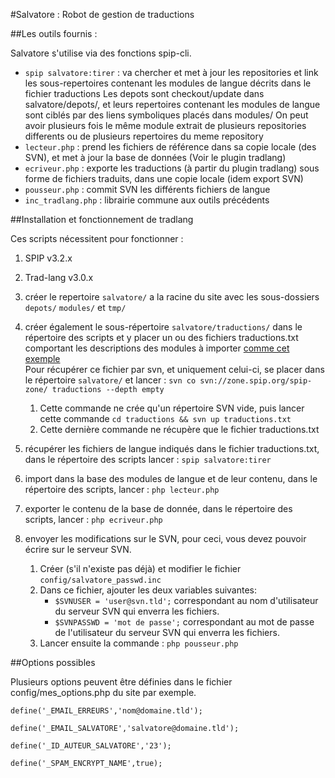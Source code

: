 #Salvatore : Robot de gestion de traductions

##Les outils fournis :

Salvatore s'utilise via des fonctions spip-cli.

* ```spip salvatore:tirer``` :
	va chercher et met à jour les repositories et link les sous-repertoires contenant les modules de langue décrits dans le fichier traductions
	Les depots sont checkout/update dans salvatore/depots/, 
	et leurs repertoires contenant les modules de langue sont ciblés par des liens symboliques placés dans modules/
	On peut avoir plusieurs fois le même module extrait de plusieurs repositories differents ou de plusieurs repertoires du meme repository 
* ```lecteur.php``` :
	prend les fichiers de référence dans sa copie locale (des SVN), et met à jour la base de données (Voir le plugin tradlang)
* ```ecriveur.php``` :
	exporte les traductions (à partir du plugin tradlang) sous forme de fichiers traduits, dans une copie locale (idem export SVN)
* ```pousseur.php``` :
	commit SVN les différents fichiers de langue
* ```inc_tradlang.php``` : 
	librairie commune aux outils  précédents

##Installation et fonctionnement de tradlang

Ces scripts nécessitent pour fonctionner : 
1. SPIP v3.2.x
2. Trad-lang v3.0.x
3. créer le repertoire `salvatore/` a la racine du site avec les sous-dossiers `depots/` `modules/` et `tmp/`
4. créer également le sous-répertoire ```salvatore/traductions/``` dans le répertoire des scripts 
et y placer un ou des fichiers traductions.txt comportant les descriptions des modules à importer [comme cet exemple](http://zone.spip.org/trac/spip-zone/browser/traductions.txt)
<br/>Pour récupérer ce fichier par svn, et uniquement celui-ci, se placer dans le répertoire `salvatore/` et lancer : ```svn co svn://zone.spip.org/spip-zone/ traductions --depth empty```
	1. Cette commande ne crée qu'un répertoire SVN vide, puis lancer cette commande ```cd traductions && svn up traductions.txt```
	2. Cette dernière commande ne récupère que le fichier traductions.txt
5. récupérer les fichiers de langue indiqués dans le fichier traductions.txt, dans le répertoire des scripts lancer : ```spip salvatore:tirer```

8. import dans la base des modules de langue et de leur contenu, dans le répertoire des scripts, lancer : ```php lecteur.php```
9. exporter le contenu de la base de donnée, dans le répertoire des scripts, lancer : ```php ecriveur.php```
10. envoyer les modifications sur le SVN, pour ceci, vous devez pouvoir écrire sur le serveur SVN.
	1. Créer (s'il n'existe pas déjà) et modifier le fichier ```config/salvatore_passwd.inc```
	2. Dans ce fichier, ajouter les deux variables suivantes:
		* ```$SVNUSER = 'user@svn.tld';``` correspondant au nom d'utilisateur du serveur SVN qui enverra les fichiers.
		* ```$SVNPASSWD = 'mot de passe';``` correspondant au mot de passe de l'utilisateur du serveur SVN qui enverra les fichiers.
	3. Lancer ensuite la commande : ```php pousseur.php```


##Options possibles

Plusieurs options peuvent être définies dans le fichier config/mes_options.php du site par exemple.

```define('_EMAIL_ERREURS','nom@domaine.tld');```

```define('_EMAIL_SALVATORE','salvatore@domaine.tld');```

```define('_ID_AUTEUR_SALVATORE','23');```

```define('_SPAM_ENCRYPT_NAME',true);```
